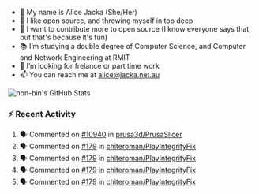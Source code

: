 - 👋 My name is Alice Jacka (She/Her)
- 💞️ I like open source, and throwing myself in too deep
- 🌱 I want to contribute more to open source (I know everyone says that, but that's because it's fun)
- 📚 I’m studying a double degree of Computer Science, and Computer and Network Engineering at RMIT
- 👀 I’m looking for frelance or part time work
- 📫 You can reach me at [alice@jacka.net.au][email]

<img alt="non-bin's GitHub Stats" src="https://github-readme-stats.vercel.app/api?username=non-bin&count_private=true&show_icons=true&theme=dark&hide_border=true" />

### :zap: Recent Activity

<!--START_SECTION:activity-->
1. 🗣 Commented on [#10940](https://github.com/prusa3d/PrusaSlicer/issues/10940) in [prusa3d/PrusaSlicer](https://github.com/prusa3d/PrusaSlicer)
2. 🗣 Commented on [#179](https://github.com/chiteroman/PlayIntegrityFix/issues/179) in [chiteroman/PlayIntegrityFix](https://github.com/chiteroman/PlayIntegrityFix)
3. 🗣 Commented on [#179](https://github.com/chiteroman/PlayIntegrityFix/issues/179) in [chiteroman/PlayIntegrityFix](https://github.com/chiteroman/PlayIntegrityFix)
4. 🗣 Commented on [#179](https://github.com/chiteroman/PlayIntegrityFix/issues/179) in [chiteroman/PlayIntegrityFix](https://github.com/chiteroman/PlayIntegrityFix)
5. 🗣 Commented on [#179](https://github.com/chiteroman/PlayIntegrityFix/issues/179) in [chiteroman/PlayIntegrityFix](https://github.com/chiteroman/PlayIntegrityFix)
<!--END_SECTION:activity-->


[website]: https://hihello.me/p/71c781e8-9bce-4bbe-923f-bb847fcbbebd "HiHello Card"
[email]: mailto:alice@jacka.net.au "alice@jacka.net.au"

<!--
**jamesgeorge007/jamesgeorge007** is a ✨ _special_ ✨ repository because its `README.md` (this file) appears on your GitHub profile.

Here are some ideas to get you started:

- 🌱 I’m currently learning ...
- 👯 I’m looking to collaborate on ...
- 🤔 I’m looking for help with ...
- 💬 Ask me about ...
- 😄 Pronouns: ...
- ⚡ Fun fact: ...
-->
